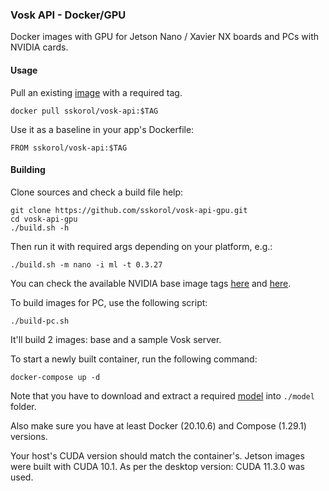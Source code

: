 ### Vosk API - Docker/GPU

Docker images with GPU for Jetson Nano / Xavier NX boards and PCs with NVIDIA cards.

#### Usage

Pull an existing [image](https://hub.docker.com/r/sskorol/vosk-api) with a required tag.

```shell script
docker pull sskorol/vosk-api:$TAG
```

Use it as a baseline in your app's Dockerfile:

```shell script
FROM sskorol/vosk-api:$TAG
```

#### Building

Clone sources and check a build file help:

```shell script
git clone https://github.com/sskorol/vosk-api-gpu.git
cd vosk-api-gpu
./build.sh -h
```

Then run it with required args depending on your platform, e.g.:

```shell script
./build.sh -m nano -i ml -t 0.3.27
```

You can check the available NVIDIA base image tags [here](https://ngc.nvidia.com/catalog/containers/nvidia:l4t-base) and [here](https://ngc.nvidia.com/catalog/containers/nvidia:l4t-ml). 

To build images for PC, use the following script:

```shell script
./build-pc.sh
```

It'll build 2 images: base and a sample Vosk server.

To start a newly built container, run the following command:

```shell script
docker-compose up -d
```

Note that you have to download and extract a required [model](https://alphacephei.com/vosk/models) into `./model` folder.

Also make sure you have at least Docker (20.10.6) and Compose (1.29.1) versions.

Your host's CUDA version should match the container's. Jetson images were built with CUDA 10.1. As per the desktop version: CUDA 11.3.0 was used.

